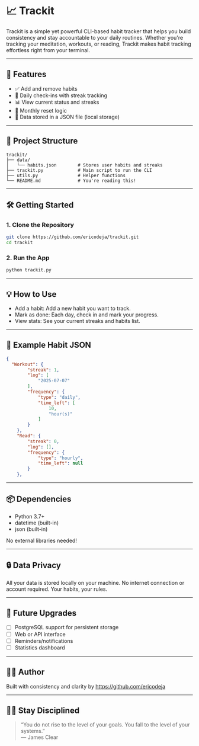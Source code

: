 # 📈 Trackit

Trackit is a simple yet powerful CLI-based habit tracker that helps you build consistency and stay accountable to your daily routines.
Whether you're tracking your meditation, workouts, or reading, Trackit makes habit tracking effortless right from your terminal.

---

## 🚀 Features

- ✅ Add and remove habits
- 📅 Daily check-ins with streak tracking
- 📊 View current status and streaks
- 🧠 Monthly reset logic
- 💾 Data stored in a JSON file (local storage)

---

## 📂 Project Structure

```
trackit/
├── data/
│   └── habits.json        # Stores user habits and streaks
├── trackit.py             # Main script to run the CLI
├── utils.py               # Helper functions
└── README.md              # You're reading this!
```

---

## 🛠️ Getting Started

### 1. Clone the Repository

```bash
git clone https://github.com/ericodeja/trackit.git
cd trackit
```

### 2. Run the App

```bash
python trackit.py
```

---

## 💡 How to Use

- Add a habit: Add a new habit you want to track.
- Mark as done: Each day, check in and mark your progress.
- View stats: See your current streaks and habits list.

---

## 🧪 Example Habit JSON

```json
{
  "Workout": {
        "streak": 1,
        "log": [
            "2025-07-07"
        ],
        "frequency": {
            "type": "daily",
            "time_left": [
                10,
                "hour(s)"
            ]
        }
    },
    "Read": {
        "streak": 0,
        "log": [],
        "frequency": {
            "type": "hourly",
            "time_left": null
        }
    },
```

---

## 📦 Dependencies

- Python 3.7+
- datetime (built-in)
- json (built-in)

No external libraries needed!

---

## 🔒 Data Privacy

All your data is stored locally on your machine. No internet connection or account required. Your habits, your rules.

---

## 📌 Future Upgrades

- [ ] PostgreSQL support for persistent storage  
- [ ] Web or API interface  
- [ ] Reminders/notifications  
- [ ] Statistics dashboard

---

## 👨‍💻 Author

Built with consistency and clarity by https://github.com/ericodeja

---

## 🧘‍♂️ Stay Disciplined

> “You do not rise to the level of your goals. You fall to the level of your systems.”  
> — James Clear

